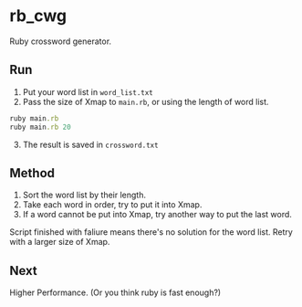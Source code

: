 # rb_cwg
Ruby crossword generator.

## Run
1. Put your word list in `word_list.txt`
2. Pass the size of Xmap to `main.rb`, or using the length of word list.
```ruby
ruby main.rb
ruby main.rb 20
```
3. The result is saved in `crossword.txt`

## Method
1. Sort the word list by their length.
2. Take each word in order, try to put it into Xmap.
3. If a word cannot be put into Xmap, try another way to put the last word.

Script finished with faliure means there's no solution for the word list. Retry with a larger size of Xmap.

## Next
Higher Performance. (Or you think ruby is fast enough?)
